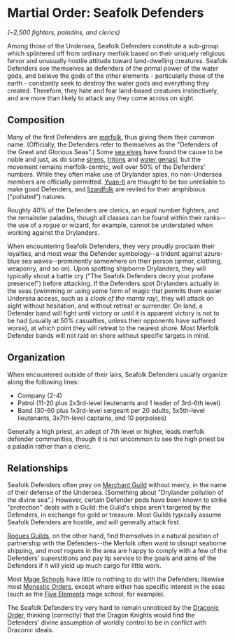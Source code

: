 # Martial Order: Seafolk Defenders
*(~2,500 fighters, paladins, and clerics)*

Among those of the Undersea, Seafolk Defenders constitute a sub-group which splintered off from ordinary merfolk based on their uniquely religious fervor and unusually hostile attitude toward land-dwelling creatures. Seafolk Defenders see themselves as defenders of the primal power of the water gods, and believe the gods of the other elements - particularly those of the earth - constantly seek to destroy the water gods and everything they created. Therefore, they hate and fear land-based creatures instinctively, and are more than likely to attack any they come across on sight. 

## Composition
Many of the first Defenders are [merfolk](../../Races/Merfolk.md), thus giving them their common name. (Officially, the Defenders refer to themselves as the "Defenders of the Great and Glorious Seas".) Some [sea elves](../../Races/Elves.md#sea-elves-maerach) have found the cause to be noble and just, as do some [sirens](../../Races/Siren.md), [tritons](../../Races/Tritons.md) and [water genasi](../../Races/Genasi.md#water), but the movement remains merfolk-centric, well over 50% of the Defenders' numbers. While they often make use of Drylander spies, no non-Undersea members are officially permitted. [Yuan-ti](../../Races/YuanTi.md) are thought to be too unreliable to make good Defenders, and [lizardfolk](../../Races/Lizardfolk.md) are reviled for their amphibious ("polluted") natures.

Roughly 40% of the Defenders are clerics, an equal number fighters, and the remainder paladins, though all classes can be found within their ranks--the use of a rogue or wizard, for example, cannot be understated when working against the Drylanders.

When encountering Seafolk Defenders, they very proudly proclaim their loyalties, and most wear the Defender symbology--a trident against azure-blue sea waves--prominently somewhere on their person (armor, clothing, weaponry, and so on). Upon spotting shipborne Drylanders, they will typically shout a battle cry ("The Seafolk Defenders decry your profane presence!") before attacking. If the Defenders spot Drylanders actually in the seas (swimming or using some form of magic that permits them easier Undersea access, such as a *cloak of the manta ray*), they will attack on sight without hesitation, and without retreat or surrender. On land, a Defender band will fight until victory or until it is apparent victory is not to be had (usually at 50% casualties, unless their opponents have suffered worse), at which point they will retreat to the nearest shore. Most Merfolk Defender bands will not raid on shore without specific targets in mind.

## Organization
When encountered outside of their lairs, Seafolk Defenders usually organize along the following lines:

* Company (2-4)
* Patrol (11-20 plus 2x3rd-level lieutenants and 1 leader of 3rd-6th level)
* Band (30-60 plus 1x3rd-level sergeant per 20 adults, 5x5th-level lieutenants, 3x7th-level captains, and 10 porpoises)

Generally a high priest, an adept of 7th level or higher, leads merfolk defender communities, though it is not uncommon to see the high priest be a paladin rather than a cleric.


## Relationships
Seafolk Defenders often prey on [Merchant Guild](/Organizations/MerchantGuilds/MerchantGuilds.md) without mercy, in the name of their defense of the Undersea. (Something about "Drylander pollution of the divine sea".) However, certain Defender pods have been known to strike "protection" deals with a Guild: the Guild's ships aren't targeted by the Defenders, in exchange for gold or treasure. Most Guilds typically assume Seafolk Defenders are hostile, and will generally attack first.

[Rogues Guilds](/Organizations/RoguesGuilds/RoguesGuilds.md), on the other hand, find themselves in a natural position of partnership with the Defenders--the Merfolk often want to disrupt seaborne shipping, and most rogues in the area are happy to comply with a few of the Defenders' superstitions and pay lip service to the goals and aims of the Defenders if it will yield up much cargo for little work.

Most [Mage Schools](/Organizations/MageSchools/MageSchools.md) have little to nothing to do with the Defenders; likewise most [Monastic Orders](/Organizations/MonasticOrders/MonasticOrders.md), except where either has specific interest in the seas (such as the [Five Elements](/Organizations/MageSchools/FiveElements.md) mage school, for example).

The Seafolk Defenders try very hard to remain unnoticed by the [Draconic Order](/Organizations/DraconicOrder/DraconicOrder.md), thinking (correctly) that the Dragon Knights would find the Defenders' divine assumption of worldly control to be in conflict with Draconic ideals.
